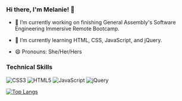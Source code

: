 ### Hi there, I'm Melanie! 👋

- 🔭 I’m currently working on finishing General Assembly's Software Engineering Immersive Remote Bootcamp.

- 🌱 I’m currently learning HTML, CSS, JavaScript, and jQuery.

- 😄 Pronouns: She/Her/Hers

### Technical Skills

![CSS3](https://img.shields.io/badge/css3-%231572B6.svg?style=for-the-badge&logo=css3&logoColor=white) 
![HTML5](https://img.shields.io/badge/html5-%23E34F26.svg?style=for-the-badge&logo=html5&logoColor=white)
![JavaScript](https://img.shields.io/badge/javascript-%23323330.svg?style=for-the-badge&logo=javascript&logoColor=%23F7DF1E)
![jQuery](https://img.shields.io/badge/jquery-%230769AD.svg?style=for-the-badge&logo=jquery&logoColor=white)


[![Top Langs](https://github-readme-stats.vercel.app/api/top-langs/?username=m3lfrancisco&layout=compact&theme=radical)](https://github.com/m3lfrancisco/github-readme-stats)

<!--
**m3lfrancisco/m3lfrancisco** is a ✨ _special_ ✨ repository because its `README.md` (this file) appears on your GitHub profile.

Here are some ideas to get you started:

- 🔭 I’m currently working on ...
- 🌱 I’m currently learning ...
- 👯 I’m looking to collaborate on ...
- 🤔 I’m looking for help with ...
- 💬 Ask me about ...
- 📫 How to reach me: ...
- 😄 Pronouns: ...
- ⚡ Fun fact: ...
-->
